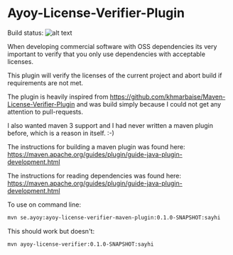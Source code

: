 # Ayoy-License-Verifier-Plugin

Build status: 
![alt text](https://travis-ci.org/AyoyAB/Maven-License-Verifier-Plugin.svg?branch=master "CI status")

When developing commercial software with OSS dependencies its
very important to verify that you only use dependencies with
acceptable licenses.

This plugin will verify the licenses of the current 
project and abort build if requirements are not met.

The plugin is heavily inspired from 
https://github.com/khmarbaise/Maven-License-Verifier-Plugin
and was build simply because I could not get any
attention to pull-requests. 

I also wanted maven 3 support and I had never written
a maven plugin before, which is a reason in itself. :-)

The instructions for building a maven plugin was found
here: 
https://maven.apache.org/guides/plugin/guide-java-plugin-development.html

The instructions for reading dependencies was found
here:
https://maven.apache.org/guides/plugin/guide-java-plugin-development.html

To use on command line:
```bash
mvn se.ayoy:ayoy-license-verifier-maven-plugin:0.1.0-SNAPSHOT:sayhi
```

This should work but doesn't:
```bash
mvn ayoy-license-verifier:0.1.0-SNAPSHOT:sayhi
```

